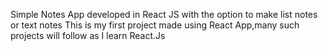 Simple Notes App developed in React JS with the option to make list notes or text notes
This is my first project made using React App,many such projects will follow as I learn React.Js
 
 
